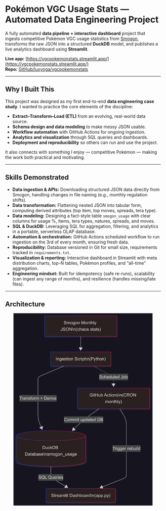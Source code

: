 # Pokémon VGC Usage Stats — Automated Data Engineering Project

A fully automated **data pipeline + interactive dashboard** project that ingests competitive Pokémon VGC usage statistics from [Smogon](https://www.smogon.com/stats/), transforms the raw JSON into a structured **DuckDB** model, and publishes a live analytics dashboard using **Streamlit**.  

**Live app:** [https://vgcpokemonstats.streamlit.app/](https://vgcpokemonstats.streamlit.app/)  
**Repo:** [GitHub/luxyoga/vgcpokemonstats](https://github.com/luxyoga/vgcpokemonstats)

---

## Why I Built This

This project was designed as my first end-to-end **data engineering case study**. I wanted to practice the core elements of the discipline:  

- **Extract–Transform–Load (ETL)** from an evolving, real-world data source.  
- **Schema design and data modeling** to make messy JSON usable.  
- **Workflow automation** with GitHub Actions for ongoing ingestion.  
- **Analytics and visualization** through SQL queries and dashboards.  
- **Deployment and reproducibility** so others can run and use the project.  

It also connects with something I enjoy — competitive Pokémon — making the work both practical and motivating.

---

## Skills Demonstrated

- **Data ingestion & APIs:** Downloading structured JSON data directly from Smogon, handling changes in file naming (e.g., monthly regulation shifts).  
- **Data transformation:** Flattening nested JSON into tabular form, computing derived attributes (top item, top moves, spreads, tera type).  
- **Data modeling:** Designing a fact-style table `smogon_usage` with clear columns for usage %, items, tera types, natures, spreads, and moves.  
- **SQL & DuckDB:** Leveraging SQL for aggregation, filtering, and analytics in a portable, serverless OLAP database.  
- **Automation & orchestration:** GitHub Actions scheduled workflow to run ingestion on the 3rd of every month, ensuring fresh data.  
- **Reproducibility:** Database versioned in Git for small size, requirements tracked in `requirements.txt`.  
- **Visualization & reporting:** Interactive dashboard in Streamlit with meta distribution charts, top-N tables, Pokémon profiles, and “all-time” aggregation.  
- **Engineering mindset:** Built for idempotency (safe re-runs), scalability (can ingest any range of months), and resilience (handles missing/late files).  

---

## Architecture
<p align="center">
  <img src="architecture.png" alt="Architecture Diagram" width="450"/>
</p>
